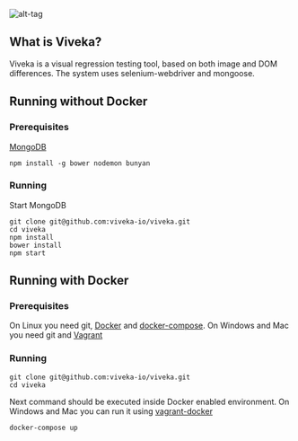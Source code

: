 ![alt-tag](http://viveka.io/viveka.png)

## What is Viveka?

Viveka is a visual regression testing tool, based on both image and DOM differences.
The system uses selenium-webdriver and mongoose.

## Running without Docker

### Prerequisites

[MongoDB](https://www.mongodb.org/)

    npm install -g bower nodemon bunyan
    
### Running

Start MongoDB

    git clone git@github.com:viveka-io/viveka.git
    cd viveka
    npm install
    bower install
    npm start

## Running with Docker

### Prerequisites

On Linux you need git, [Docker](https://www.docker.com/) and [docker-compose](https://docs.docker.com/compose/).
On Windows and Mac you need git and [Vagrant](https://www.vagrantup.com/)

### Running

    git clone git@github.com:viveka-io/viveka.git
    cd viveka

Next command should be executed inside Docker enabled environment. On Windows and Mac you can run it using [vagrant-docker](https://github.com/mucsi96/vagrant-docker)

    docker-compose up
